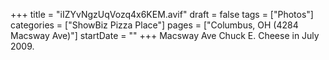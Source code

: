 +++
title = "iIZYvNgzUqVozq4x6KEM.avif"
draft = false
tags = ["Photos"]
categories = ["ShowBiz Pizza Place"]
pages = ["Columbus, OH (4284 Macsway Ave)"]
startDate = ""
+++
Macsway Ave Chuck E. Cheese in July 2009.
